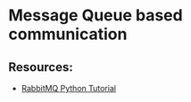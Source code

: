 # Message Queue based communication

## Resources:
- [RabbitMQ Python Tutorial](https://www.rabbitmq.com/tutorials/tutorial-one-python.html)